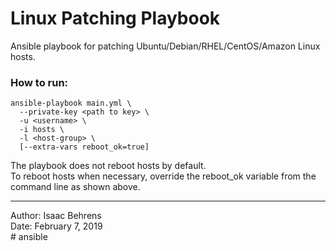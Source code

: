 # Linux Patching Playbook

Ansible playbook for patching Ubuntu/Debian/RHEL/CentOS/Amazon Linux hosts.

### How to run:
```
ansible-playbook main.yml \
  --private-key <path to key> \
  -u <username> \
  -i hosts \
  -l <host-group> \
  [--extra-vars reboot_ok=true]
```

The playbook does not reboot hosts by default.  
To reboot hosts when necessary, override the reboot_ok variable from the command line as shown above.  

---
Author:   Isaac Behrens  
Date:     February 7, 2019  
#   a n s i b l e  
 